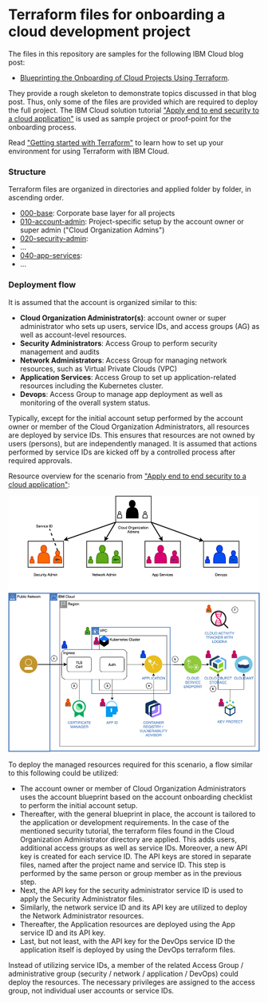# Terraform files for onboarding a cloud development project

The files in this repository are samples for the following IBM Cloud blog post:
- [Blueprinting the Onboarding of Cloud Projects Using Terraform](https://www.ibm.com/cloud/blog/blueprinting-the-onboarding-of-cloud-projects-using-terraform).

They provide a rough skeleton to demonstrate topics discussed in that blog post. Thus, only some of the files are provided which are required to deploy the full project. The IBM Cloud solution tutorial ["Apply end to end security to a cloud application"](https://cloud.ibm.com/docs/solution-tutorials?topic=solution-tutorials-cloud-e2e-security) is used as sample project or proof-point for the onboarding process.

Read ["Getting started with Terraform"](https://cloud.ibm.com/docs/terraform?topic=terraform-getting-started) to learn how to set up your environment for using Terraform with IBM Cloud.

### Structure
Terraform files are organized in directories and applied folder by folder, in ascending order.

- [000-base](000-base): Corporate base layer for all projects
- [010-account-admin](010-account-admin): Project-specific setup by the account owner or super admin ("Cloud Organization Admins")
- [020-security-admin](020-security-admin):
- ...
- [040-app-services](040-app-services):
- ...
  

### Deployment flow
It is assumed that the account is organized similar to this:

- **Cloud Organization Administrator(s)**: account owner or super administrator who sets up users, service IDs, and access groups (AG) as well as account-level resources.
- **Security Administrators**: Access Group to perform security management and audits
- **Network Administrators**: Access Group for managing network resources, such as Virtual Private Clouds (VPC)
- **Application Services**: Access Group to set up application-related resources including the Kubernetes cluster.
- **Devops**: Access Group to manage app deployment as well as monitoring of the overall system status.

Typically, except for the initial account setup performed by the account owner or member of the Cloud Organization Administrators, all resources are deployed by service IDs. This ensures that resources are not owned by users (persons), but are independently managed. It is assumed that actions performed by service IDs are kicked off by a controlled process after required approvals.

Resource overview for the scenario from ["Apply end to end security to a cloud application"](https://cloud.ibm.com/docs/solution-tutorials?topic=solution-tutorials-cloud-e2e-security):

![Resources by group and ID](scenario-overview.png)

To deploy the managed resources required for this scenario, a flow similar to this following could be utilized:

- The account owner or member of Cloud Organization Administrators uses the account blueprint based on the account onboarding checklist to perform the initial account setup.
- Thereafter, with the general blueprint in place, the account is tailored to the application or development requirements. In the case of the mentioned security tutorial, the terraform files found in the Cloud Organization Administrator directory are applied. This adds users, additional access groups as well as service IDs. Moreover, a new API key is created for each service ID. The API keys are stored in separate files, named after the project name and service ID. This step is performed by the same person or group member as in the previous step.
- Next, the API key for the security administrator service ID is used to apply the Security Administrator files.
- Similarly, the network service ID and its API key are utilized to deploy the Network Administrator resources.
- Thereafter, the Application resources are deployed using the App service ID and its API key.
- Last, but not least, with the API key for the DevOps service ID the application itself is deployed by using the DevOps terraform files.

Instead of utilizing service IDs, a member of the related Access Group / administrative group (security / network / application / DevOps) could deploy the resources. The necessary privileges are assigned to the access group, not individual user accounts or service IDs.